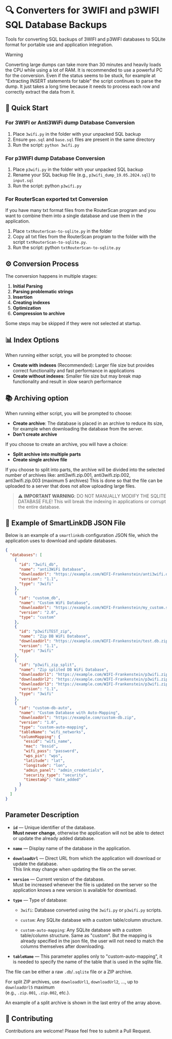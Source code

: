 # 🔍 Converters for 3WIFI and p3WIFI SQL Database Backups

Tools for converting SQL backups of 3WIFI and p3WIFI databases to SQLite format for portable use and application integration.


> [!WARNING]
> Converting large dumps can take more than 30 minutes and heavily loads the CPU while using a lot of RAM. It is recommended to use a powerful PC for the conversion. Even if the status seems to be stuck, for example at "Extracting INSERT statements for table" the script continues to parse the dump. It just takes a long time because it needs to process each row and correctly extract the data from it.


## 🚀 Quick Start

### For 3WIFI or Anti3WiFi dump Database Conversion

1. Place `3wifi.py` in the folder with your unpacked SQL backup
2. Ensure `geo.sql` and `base.sql` files are present in the same directory
3. Run the script: `python 3wifi.py`

### For p3WIFI dump Database Conversion

1. Place `p3wifi.py` in the folder with your unpacked SQL backup
2. Rename your SQL backup file (e.g., `p3wifi_dump_19.05.2024.sql`) to `input.sql`
3. Run the script: python `p3wifi.py`

### For RouterScan exported txt Conversion

If you have many txt format files from the RouterScan program and you want to combine them into a single database and use them in the application.

1. Place `txtRouterScan-to-sqlite.py` in the folder
2. Copy all txt files from the RouterScan program to the folder with the script  `txtRouterScan-to-sqlite.py`.
3. Run the script: python `txtRouterScan-to-sqlite.py`

## ⚙️ Conversion Process

The conversion happens in multiple stages:

1. **Initial Parsing**
2. **Parsing problematic strings**
3. **Insertion**
4. **Creating indexes**
5. **Optimization**
6. **Compression to archive**

Some steps may be skipped if they were not selected at startup.

## 📊 Index Options

When running either script, you will be prompted to choose:

- **Create with indexes** (Recommended): Larger file size but provides correct functionality and fast performance in applications
- **Create without indexes**: Smaller file size but may break map functionality and result in slow search performance

## 📚️ Archiving option

When running either script, you will be prompted to choose:

- **Create archive**: The database is placed in an archive to reduce its size, for example when downloading the database from the server.
- **Don't create archive**

If you choose to create an archive, you will have a choice:

- **Split archive into multiple parts**
- **Create single archive file**

If you choose to split into parts, the archive will be divided into the selected number of archives like: anti3wifi.zip.001, anti3wifi.zip.002, anti3wifi.zip.003 (maximum 5 archives)
This is done so that the file can be uploaded to a server that does not allow uploading large files.

> ⚠️ **IMPORTANT WARNING**: DO NOT MANUALLY MODIFY THE SQLITE DATABASE FILE! This will break the indexing in applications or corrupt the entire database.

## 📑 Example of SmartLinkDB JSON File

Below is an example of a `smartlinkdb` configuration JSON file, which the application uses to download and update databases.

```json
{
  "databases": [
    {
      "id": "3wifi_db",
      "name": "anti3WiFi Database",
      "downloadUrl": "https://example.com/WIFI-Frankenstein/anti3wifi.db",
      "version": "1.1",
      "type": "3wifi"
    },
    {
      "id": "custom_db",
      "name": "Custom WiFi Database",
      "downloadUrl": "https://example.com/WIFI-Frankenstein/my_custom.sqlite",
      "version": "2.0",
      "type": "custom"
    },
    {
      "id": "p3wifiTEST_zip",
      "name": "Zip DB WiFi Database",
      "downloadUrl": "https://example.com/WIFI-Frankenstein/test.db.zip",
      "version": "1.1",
      "type": "3wifi"
    },
    {
      "id": "p3wifi_zip_split",
      "name": "Zip splited DB WiFi Database",
      "downloadUrl1": "https://example.com/WIFI-Frankenstein/p3wifi.zip.001",
      "downloadUrl2": "https://example.com/WIFI-Frankenstein/p3wifi.zip.002",
      "downloadUrl3": "https://example.com/WIFI-Frankenstein/p3wifi.zip.003",
      "version": "1.1",
      "type": "3wifi"
    },
    {
      "id": "custom-db-auto",
      "name": "Custom Database with Auto-Mapping",
      "downloadUrl": "https://example.com/custom-db.zip",
      "version": "1.0",
      "type": "custom-auto-mapping",
      "tableName": "wifi_networks",
      "columnMapping": {
        "essid": "wifi_name",
        "mac": "bssid", 
        "wifi_pass": "password",
        "wps_pin": "wps",
        "latitude": "lat",
        "longitude": "lon",
        "admin_panel": "admin_credentials",
        "security_type": "security",
        "timestamp": "date_added"
      }
    }
  ]
}

```
## Parameter Description

- **`id`** — Unique identifier of the database.  
  **Must never change**, otherwise the application will not be able to detect or update the already added database.

- **`name`** — Display name of the database in the application.

- **`downloadUrl`** — Direct URL from which the application will download or update the database.  
  This link may change when updating the file on the server.

- **`version`** — Current version of the database.  
  Must be increased whenever the file is updated on the server so the application knows a new version is available for download.

- **`type`** — Type of database:
  - `3wifi`: Database converted using the `3wifi.py` or `p3wifi.py` scripts.
  - `custom`: Any SQLite database with a custom table/column structure.

  - `custom-auto-mapping`: Any SQLite database with a custom table/column structure. Same as "custom". But the mapping is already specified in the json file, the user will not need to match the columns themselves after downloading.

- **`tableName`** — This parameter applies only to "custom-auto-mapping", it is needed to specify the name of the table that is used in the sqlite file.

The file can be either a raw `.db`/`.sqlite` file or a ZIP archive.

For split ZIP archives, use `downloadUrl1`, `downloadUrl2`, ..., up to `downloadUrl5` maximum  
(e.g., `.zip.001`, `.zip.002`, etc.).

An example of a split archive is shown in the last entry of the array above.


## 🤝 Contributing

Contributions are welcome! Please feel free to submit a Pull Request.
